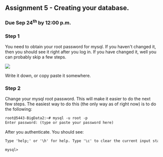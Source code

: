 ## Assignment 5 - Creating your database.

### Due Sep 24<sup>th</sup> by 12:00 p.m.


### Step 1

You need to obtain your root password for mysql. If you haven't changed it, then
you should see it right after you log in. If you have changed it, well you can
probably skip a few steps.

![](http://f.cl.ly/items/3y2S3N2j220u1l2U0X1n/ScreenShot.png)

Write it down, or copy paste it somewhere.

### Step 2 

Change your mysql root password. This will make it easier to do the next few steps. The easiest way to do this (the only way as of right now) is to do the following:

```txt
root@5443-BigData2:~# mysql -u root -p
Enter password: (type or paste your password here)
```

After you authenticate. You should see:

```txt
Type 'help;' or '\h' for help. Type '\c' to clear the current input statement.

mysql>
```

